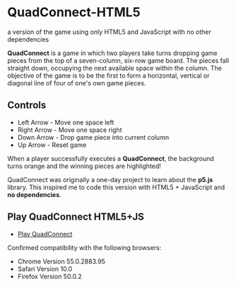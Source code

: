 # QuadConnect-HTML5
a version of the game using only HTML5 and JavaScript with no other dependencies

**QuadConnect** is a game in which two players take turns dropping game pieces from the top of a seven-column, six-row game board. The pieces fall straight down, occupying the next available space within the column. The objective of the game is to be the first to form a horizontal, vertical or diagonal line of four of one's own game pieces.

## Controls
* Left Arrow  - Move one space left
* Right Arrow - Move one space right
* Down Arrow  - Drop game piece into current column
* Up Arrow    - Reset game

When a player successfully executes a **QuadConnect**, the background turns orange and the winning pieces are highlighted!

QuadConnect was originally a one-day project to learn about the **p5.js** library.
This inspired me to code this version with HTML5 + JavaScript and **no dependencies**.

## Play QuadConnect HTML5+JS

* [Play QuadConnect](https://flickerbits.github.io/QuadConnect-HTML5/)

Confirmed compatibility with the following browsers:
* Chrome Version 55.0.2883.95
* Safari Version 10.0
* Firefox Version 50.0.2
